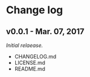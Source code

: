 # Change log

## v0.0.1 - Mar. 07, 2017

*Initial relaease.*

- CHANGELOG.md
- LICENSE.md
- README.md